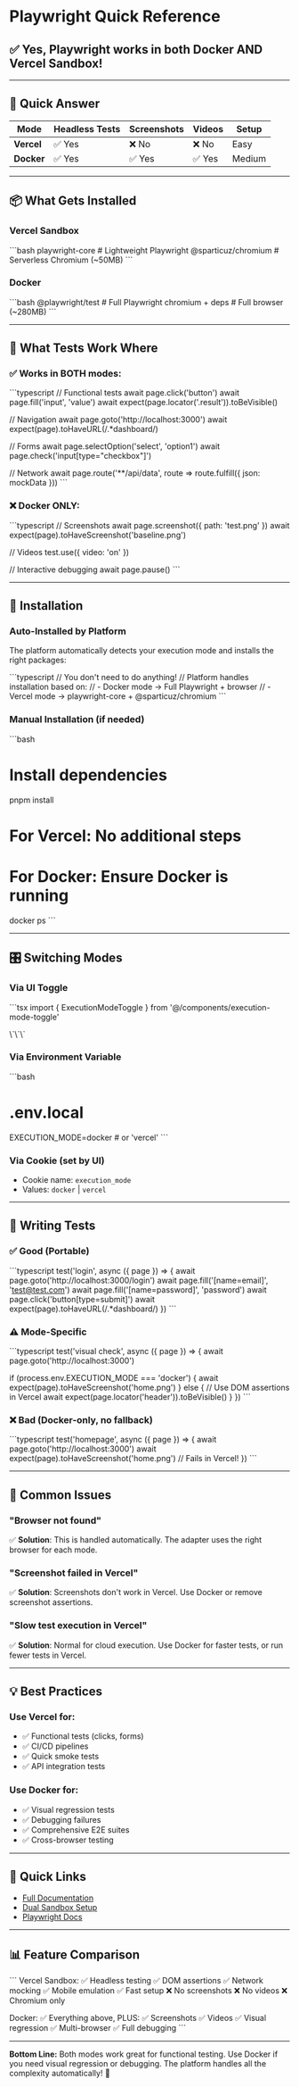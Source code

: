 # Playwright Quick Reference

## ✅ **Yes, Playwright works in both Docker AND Vercel Sandbox!**

---

## 🎯 Quick Answer

| Mode | Headless Tests | Screenshots | Videos | Setup |
|------|---------------|-------------|--------|-------|
| **Vercel** | ✅ Yes | ❌ No | ❌ No | Easy |
| **Docker** | ✅ Yes | ✅ Yes | ✅ Yes | Medium |

---

## 📦 What Gets Installed

### Vercel Sandbox
\`\`\`bash
playwright-core          # Lightweight Playwright
@sparticuz/chromium     # Serverless Chromium (~50MB)
\`\`\`

### Docker
\`\`\`bash
@playwright/test        # Full Playwright
chromium + deps         # Full browser (~280MB)
\`\`\`

---

## 🧪 What Tests Work Where

### ✅ Works in BOTH modes:
\`\`\`typescript
// Functional tests
await page.click('button')
await page.fill('input', 'value')
await expect(page.locator('.result')).toBeVisible()

// Navigation
await page.goto('http://localhost:3000')
await expect(page).toHaveURL(/.*dashboard/)

// Forms
await page.selectOption('select', 'option1')
await page.check('input[type="checkbox"]')

// Network
await page.route('**/api/data', route => route.fulfill({ json: mockData }))
\`\`\`

### ❌ Docker ONLY:
\`\`\`typescript
// Screenshots
await page.screenshot({ path: 'test.png' })
await expect(page).toHaveScreenshot('baseline.png')

// Videos
test.use({ video: 'on' })

// Interactive debugging
await page.pause()
\`\`\`

---

## 🚀 Installation

### Auto-Installed by Platform
The platform automatically detects your execution mode and installs the right packages:

\`\`\`typescript
// You don't need to do anything!
// Platform handles installation based on:
// - Docker mode → Full Playwright + browser
// - Vercel mode → playwright-core + @sparticuz/chromium
\`\`\`

### Manual Installation (if needed)
\`\`\`bash
# Install dependencies
pnpm install

# For Vercel: No additional steps
# For Docker: Ensure Docker is running
docker ps
\`\`\`

---

## 🎛️ Switching Modes

### Via UI Toggle
\`\`\`tsx
import { ExecutionModeToggle } from '@/components/execution-mode-toggle'

<ExecutionModeToggle />
\`\`\`

### Via Environment Variable
\`\`\`bash
# .env.local
EXECUTION_MODE=docker   # or 'vercel'
\`\`\`

### Via Cookie (set by UI)
- Cookie name: `execution_mode`
- Values: `docker` | `vercel`

---

## 📝 Writing Tests

### ✅ Good (Portable)
\`\`\`typescript
test('login', async ({ page }) => {
  await page.goto('http://localhost:3000/login')
  await page.fill('[name=email]', 'test@test.com')
  await page.fill('[name=password]', 'password')
  await page.click('button[type=submit]')
  await expect(page).toHaveURL(/.*dashboard/)
})
\`\`\`

### ⚠️ Mode-Specific
\`\`\`typescript
test('visual check', async ({ page }) => {
  await page.goto('http://localhost:3000')

  if (process.env.EXECUTION_MODE === 'docker') {
    await expect(page).toHaveScreenshot('home.png')
  } else {
    // Use DOM assertions in Vercel
    await expect(page.locator('header')).toBeVisible()
  }
})
\`\`\`

### ❌ Bad (Docker-only, no fallback)
\`\`\`typescript
test('homepage', async ({ page }) => {
  await page.goto('http://localhost:3000')
  await expect(page).toHaveScreenshot('home.png') // Fails in Vercel!
})
\`\`\`

---

## 🐛 Common Issues

### "Browser not found"
✅ **Solution**: This is handled automatically. The adapter uses the right browser for each mode.

### "Screenshot failed in Vercel"
✅ **Solution**: Screenshots don't work in Vercel. Use Docker or remove screenshot assertions.

### "Slow test execution in Vercel"
✅ **Solution**: Normal for cloud execution. Use Docker for faster tests, or run fewer tests in Vercel.

---

## 💡 Best Practices

### Use Vercel for:
- ✅ Functional tests (clicks, forms)
- ✅ CI/CD pipelines
- ✅ Quick smoke tests
- ✅ API integration tests

### Use Docker for:
- ✅ Visual regression tests
- ✅ Debugging failures
- ✅ Comprehensive E2E suites
- ✅ Cross-browser testing

---

## 🔗 Quick Links

- [Full Documentation](./PLAYWRIGHT_VERCEL_SUPPORT.md)
- [Dual Sandbox Setup](./DUAL_SANDBOX_SETUP.md)
- [Playwright Docs](https://playwright.dev)

---

## 📊 Feature Comparison

\`\`\`
Vercel Sandbox:
✅ Headless testing
✅ DOM assertions
✅ Network mocking
✅ Mobile emulation
✅ Fast setup
❌ No screenshots
❌ No videos
❌ Chromium only

Docker:
✅ Everything above, PLUS:
✅ Screenshots
✅ Videos
✅ Visual regression
✅ Multi-browser
✅ Full debugging
\`\`\`

---

**Bottom Line:** Both modes work great for functional testing. Use Docker if you need visual regression or debugging. The platform handles all the complexity automatically! 🚀
